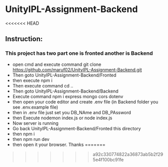# UnityIPL-Assignment-Backend
<<<<<<< HEAD

## Instruction:

### This project has two part one is fronted another is Backend

- open cmd and execute command git clone https://github.com/maruf02/UnityIPL-Assignment-Backend.git
- Then goto UnityIPL-Assignment-Backend/Fronted
- then execute npm i
- Then execute command cd ..
- Then goto UnityIPL-Assignment-Backend/Backend
- Execute command npm i express mongo cors dotenv
- then open your code editor and create .env file (in Backend folder you see .env.example file)
- then in .env file just set you DB_NAme and DB_PAssword
- then Execute nodemon index.js or node index.js
- Now server is running
- Go back UnityIPL-Assignment-Backend/Fronted this directory
- then npm i
- then npm run dev
- then open it your browser.
  Thanks
=======
>>>>>>> a92c330774822a36873ab5b2f295e4f100bc91fe
